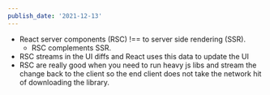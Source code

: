 ```yaml
---
publish_date: '2021-12-13'
---
```

- React server components (RSC) !== to server side rendering (SSR). 
	- RSC complements SSR.
- RSC streams in the UI diffs and React uses this data to update the UI
- RSC are really good when you need to run heavy js libs and stream the change back to the client so the end client does not take the network hit of downloading the library.
